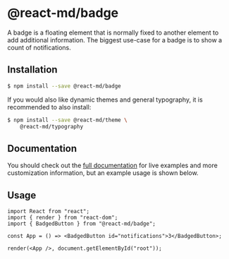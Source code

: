 # @react-md/badge

A badge is a floating element that is normally fixed to another element to add
additional information. The biggest use-case for a badge is to show a count of
notifications.

## Installation

```sh
$ npm install --save @react-md/badge
```

If you would also like dynamic themes and general typography, it is recommended
to also install:

```sh
$ npm install --save @react-md/theme \
    @react-md/typography
```

<!-- DOCS_REMOVE -->

## Documentation

You should check out the
[full documentation](https://react-md.dev/packages/badge) for live examples and
more customization information, but an example usage is shown below.

<!-- DOCS_REMOVE_END -->

## Usage

```tsx
import React from "react";
import { render } from "react-dom";
import { BadgedButton } from "@react-md/badge";

const App = () => <BadgedButton id="notifications">3</BadgedButton>;

render(<App />, document.getElementById("root"));
```
